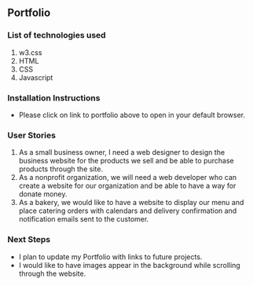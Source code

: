 ## Portfolio


### List of technologies used
1. w3.css
2. HTML
3. CSS
4. Javascript


### Installation Instructions
- Please click on link to portfolio above to open in your default browser.


### User Stories
1. As a small business owner, I need a web designer to design the business website for the products we sell and be able to purchase products through the site.
2. As a nonprofit organization, we will need a web developer who can create a website for our organization and be able to have a way for donate money.
3. As a bakery, we would like to have a website to display our menu and place catering orders with calendars and delivery confirmation and notification emails sent to the customer.


### Next Steps
- I plan to update my Portfolio with links to future projects.
- I would like to have images appear in the background while scrolling through the website.



